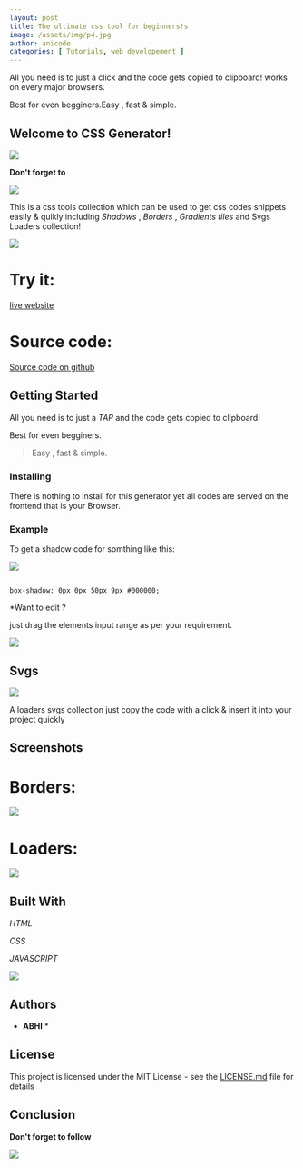 ```yaml
---
layout: post
title: The ultimate css tool for beginners!s
image: /assets/img/p4.jpg
author: anicode
categories: [ Tutorials, web developement ]
---
```

All you need is to just a click and the code gets copied to clipboard! works on every major browsers.

Best for even begginers.Easy , fast & simple.


## Welcome to CSS Generator!

![](https://raw.githubusercontent.com/abhiprojectz/CSS-Generator/master/assets/unnamed%20(2).gif)

**Don't forget to**

[![](https://img.shields.io/twitter/follow/abhiprojectz.svg?style=social)](https://twitter.com/abhiprojectz)


This is a css tools collection which can be used to get css codes snippets  easily & quikly including *Shadows* , *Borders* , *Gradients tiles* and Svgs Loaders collection!


![](https://raw.githubusercontent.com/abhiprojectz/CSS-Generator/master/assets/Screenshot_2020-05-01_230509-2-2.jpg)

# Try it:

[live website](https://abhiprojectz.github.io/CSS-Generator/)

# Source code:

[Source code on github](https://github.com/abhiprojectz/CSS-Generator)


## Getting Started

All you need is to just a *TAP* and the code gets copied to clipboard! 

Best for even begginers.

> Easy , fast & simple.

### Installing

There is nothing to install for this generator yet all codes are served on the frontend that is your Browser.

### Example 

To get a shadow code for somthing like this:

![](https://raw.githubusercontent.com/abhiprojectz/CSS-Generator/master/assets/Screenshot_2020-05-02_103957-2.jpg)

```

box-shadow: 0px 0px 50px 9px #000000;

```

*Want to edit ? 

just drag the elements input range as per your requirement.

![](https://raw.githubusercontent.com/abhiprojectz/CSS-Generator/master/assets/Screenshot_2020-05-02_103957-1.jpg)

## Svgs

![](https://raw.githubusercontent.com/abhiprojectz/CSS-Generator/master/assets/unnamed%20(1).gif)

A loaders svgs collection just copy the code with a click & insert it into your project quickly



## Screenshots

# Borders:

![](https://raw.githubusercontent.com/abhiprojectz/CSS-Generator/master/assets/Screenshot_2020-05-01_230513-1.jpg)


# Loaders:

![](https://raw.githubusercontent.com/abhiprojectz/CSS-Generator/master/assets/Screenshot_2020-05-06_171320_1.jpg)


## Built With

*HTML*

*CSS*

*JAVASCRIPT*

![](https://raw.githubusercontent.com/abhiprojectz/CSS-Generator/master/assets/unnamed%20(3).gif)

## Authors

* **ABHI** * 

## License

This project is licensed under the MIT License - see the [LICENSE.md](LICENSE.md) file for details

## Conclusion

**Don't forget to follow**

[![](https://img.shields.io/twitter/follow/abhiprojectz.svg?style=social)](https://twitter.com/abhiprojectz)

